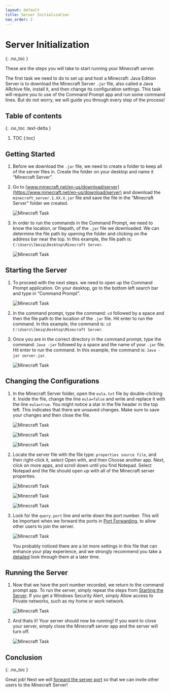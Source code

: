 ```yaml
---
layout: default
title: Server Initialization
nav_order: 2
---
```


# Server Initialization
{: .no_toc }

These are the steps you will take to start running your Minecraft server.

The first task we need to do to set up and host a Minecraft: Java Edition Server is to download the Minecraft Server `.jar` file, also called a Java ARchive file, install it, and then change its configuration settings. This task will require you to use of the Command Prompt app and run some command lines. But do not worry, we will guide you through every step of the process!

## Table of contents
{: .no_toc .text-delta }

1. TOC
{:toc}

## Getting Started

1. Before we download the `.jar` file, we need to create a folder to keep all of the server files in. Create the folder on your desktop and name it “Minecraft Server”.

2. Go to [www.minecraft.net/en-us/download/server](https://www.minecraft.net/en-us/download/server) and download the `minecraft_server.1.XX.X.jar` file and save the file in the “Minecraft Server” folder we created.

    ![Minecraft Task](../assets/images/server/Task1.01.PNG)

3. In order to run the commands in the Command Prompt, we need to know the location, or filepath, of the `.jar` file we downloaded. We can determine the file path by opening the folder and clicking on the address bar near the top.  In this example, the file path is: `C:\Users\lbeiq\Desktop\Minecraft Server`.

    ![Minecraft Task](../assets/images/server/Task1.03.png)

## Starting the Server

1. To proceed with the next steps. we need to open up the Command Prompt application. On your desktop, go to the bottom left search bar and type in “Command Prompt”.

    ![Minecraft Task](../assets/images/server/Task1.02.png)
   
2. In the command prompt, type the command: `cd` followed by a space and then the file path to the location of the `.jar` file. Hit enter to run the command.  In this example, the command is: `cd C:\Users\lbeiq\Desktop\Minecraft Server`.

3. Once you are in the correct directory in the command prompt, type the command: `Java -jar` followed by a space and the name of your `.jar` file. Hit enter to run the command. In this example, the command is: `Java -jar server.jar`.

    ![Minecraft Task](../assets/images/server/Task1.04.png)
    
## Changing the Configurations

1. In the Minecraft Server folder, open the `eula.txt` file by double-clicking it. Inside the file, change the line `eula=false` and write and replace it with the line `eula=true`. You might notice a star in the file header in the top left. This indicates that there are unsaved changes. Make sure to save your changes and then close the file.

    ![Minecraft Task](../assets/images/server/Task1.05.PNG)

    ![Minecraft Task](../assets/images/server/Task1.06.png)

    ![Minecraft Task](../assets/images/server/Task1.07.png)

2. Locate the server file with the file type: `properties source file`, and then right-click it, select Open with, and then Choose another app. Next, click on more apps, and scroll down until you find Notepad. Select Notepad and the file should open up with all of the Minecraft server properties.

    ![Minecraft Task](../assets/images/server/Task1.08.png)

    ![Minecraft Task](../assets/images/server/Task1.09.png)

    ![Minecraft Task](../assets/images/server/Task1.11.png)

3. Look for the `query.port` line and write down the port number. This will be important when we forward the ports in [Port Forwarding](https://lbeique.github.io/How-To-Setup-a-Minecraft-Server/docs/PortForward/), to allow other users to join the server.

    ![Minecraft Task](../assets/images/server/Task1.13.png)
    
    You probably noticed there are a lot more settings in this file that can enhance your play experience, and we strongly recommend you take a [detailed](https://minecraft.fandom.com/wiki/Server.properties) look through them at a later time.
    
## Running the Server

1. Now that we have the port number recorded, we return to the command prompt app. To run the server, simply repeat the steps from [Starting the Server](https://lbeique.github.io/How-To-Setup-a-Minecraft-Server/docs/Server%20Initialization/#starting-the-server). If you get a Windows Security Alert, simply Allow access to Private networks, such as my home or work network.

    ![Minecraft Task](../assets/images/server/Task1.22.png)

2. And thats it! Your server should now be running! If you want to close your server, simply close the Minecraft server app and the server will turn off.

    ![Minecraft Task](../assets/images/server/Task1.23.png)

## Conclusion
{: .no_toc }

Great job! Next we will [forward the server port](https://lbeique.github.io/How-To-Setup-a-Minecraft-Server/docs/PortForward/) so that we can invite other users to the Minecraft Server!
